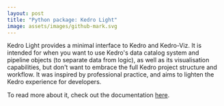 ```yaml
---
layout: post
title: "Python package: Kedro Light"
image: assets/images/github-mark.svg
---
```


Kedro Light provides a minimal interface to Kedro and Kedro-Viz.
It is intended for when you want to use Kedro's data catalog system and pipeline objects (to separate data from logic), as well as its visualisation capabilities, but don't want to embrace the full Kedro project structure and workflow.
It was inspired by professional practice, and aims to lighten the Kedro experience for developers.

To read more about it, check out the documentation [here](https://wiseideas.au/kedro-light/).
